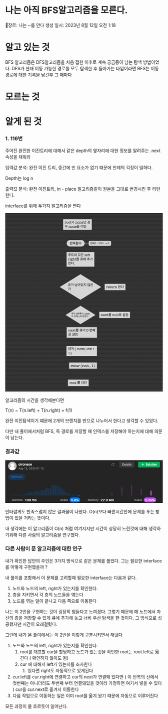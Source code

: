 # 나는 아직 BFS알고리즘을 모른다.

장르: 나는 ~를 안다
생성 일시: 2023년 8월 12일 오전 1:18

# 알고 있는 것

BFS 알고리즘은 DFS알고리즘을 처음 접한 이후로 계속 궁금증이 남는 탐색 방법이었다. DFS가 현재 이동 가능한 경로를 모두 탐색한 후 돌아가는 타입이라면 BFS는 이동 경로에 대한 기록을 남긴후 그 때마다 

# 모르는 것

# 알게 된 것

### 1. 116번

주어진 완전한 이진트리에 대해서 같은 depth의 옆자리에 대한 정보를 알려주는 .next 속성을 채워라

입력값 분석: 완전 이진 트리, 중간에 빈 요소가 없기 때문에 반례의 걱정이 덜하다. 

Depth는 log n

출력값 분석: 완전 이진트리, in - place 알고리즘같이 원본을 그대로 변경시킨 후 리턴한다.

interface를 위해 두가지 알고리즘을 짠다 

![Untitled](md1.png)

알고리즘의 시간을 생각해본다면 

T(n) = T(n.left) + T(n.right) + f(1) 

완전 이진탐색이기 떄문에 2개의 브랜치를 반으로 나누어서 한다고 생각할 수 있었다. 

다만 내 풀이에서처럼 BFS, 즉 경로를 저장할 때 인덱스를 저장해야 하는지에 대해 의문이 남는다.

### 결과값

![Untitled](md2.png)

안타깝게도 만족스럽지 않은 결과물이 나왔다. O(n)보다 빠른시간안에 문제를 푸는 방법이 있을 거라는 뜻이다.

내 생각에는 이 알고리즘이 O(n) 처럼 여겨지지만 시간이 상당히 느린것에 대해 생각하기위해 다른 사람의 알고리즘을 연구했다.

### 다른 사람이 푼 알고리즘에 대한 연구

내가 확인한 답안의 주인은 3가지 방식으로 같은 문제를 풀었다. 그는 필요한 interface를 어떻게 구현했을까 ? 

내 풀이를 포함해서 이 문제를 고려할때 필요한 interface는 다음과 같다. 

1. 노드와 노드의 left, right가 있는지를 확인한다.
2. 층을 지키면서 각 층의 노드들을 엮는다 
3. 노드를 엮는 일이 끝나고 다음 쪽으로 이동한다

나는 이 2번을 구현하는  것이 굉장히 힘들다고 느껴졌다. 그렇기 때문에 매 노드에서 자신의 층을 저장할 수 있게 큐에 추가해 놓고 너비 우선 탐색을 한 것이다. 그 방식으로 성공했지만 시간이 오래걸렸다. 

그런데 내가 본 풀이에서는 이 2번을 이렇게 구분시키면서 해낸다

1. 노드와 노드의 left, right가 있는지를 확인한다.
    1. root를 대표할 cur을 할당하고  노드가 있는것을 확인한 root는 root.left로 옮긴다 ( 확인하지 않아도 됨)
    2. cur 에 대해서 left가 있는지를 조사한다
        1. 있다면 right도 자동적으로 있게된다
2. cur.left를 cur.right에 연결하고 cur의 next가 연결돼 있다면 ( 이 반복의 선에서 첫번쨰는 아니더라도 두번째 부터 연결돼있을 것이라 가정하면 여기서 넣을 수 있다 ) cur을 cur.next로 옮겨서 이동한다
3. 다음 작업으로 이동하는 일은 이미 root를 옮겨 놨기 때문에 자동으로 이루어진다

모든 과정이 물 흐르듯이 일어난다.